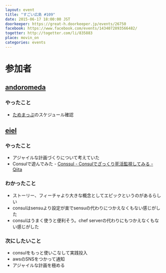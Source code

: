 ```yaml
---
layout: event
title: "すごい広島 #109"
date: 2015-06-17 18:00:00 JST
doorkeeper: https://great-h.doorkeeper.jp/events/26750
facebook: https://www.facebook.com/events/1434072893566482/
togetter: http://togetter.com/li/835883
place: movin_on
categories: events
---
```


# 参加者

## [andoromeda](https://github.com/andoromeda)

### やったこと

* [ためまっぷ](https://www.facebook.com/tamemap)のスケジュール確認


## [eiel](http://eiel.info/)

### やったこと

* アジャイルな計画づくりについて考えていた
* Consulで遊んでみた - [Conssul - Consulでざっくり死活監視してみる - Qiita](http://qiita.com/eielh/items/b006949406d263a11a98)

### わかったこと

* ストーリー、フィーチャより大きな概念としてエピックというのがあるらしい
* consulはsensuより設定が楽でsensuの代わりにつかえなくもない感じがした
* consulはうまく使うと便利そう。chef serverの代わりにもつかえなくもない感じがした

### 次にしたいこと

* consulをもっと使いこなして実践投入
* awsのSNSをつかって通知
* アジャイルな計画を極める
